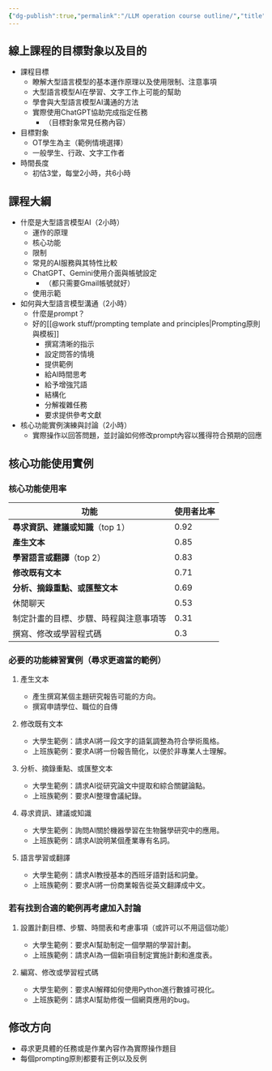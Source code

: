 ```yaml
---
{"dg-publish":true,"permalink":"/LLM operation course outline/","title":"LLMAI訓練課程大綱","tags":["prompt","#training","chatgpt","ai"],"created":"2024-02-20T11:26","updated":"2024-02-22T16:03"}
---
```



## 線上課程的目標對象以及目的

- 課程目標
  - 瞭解大型語言模型的基本運作原理以及使用限制、注意事項
  - 大型語言模型AI在學習、文字工作上可能的幫助
  - 學會與大型語言模型AI溝通的方法
  - 實際使用ChatGPT協助完成指定任務
    - （目標對象常見任務內容）
- 目標對象
  - OT學生為主（範例情境選擇）
  - 一般學生、行政、文字工作者
- 時間長度
  - 初估3堂，每堂2小時，共6小時

## 課程大綱

- 什麼是大型語言模型AI（2小時）
  - 運作的原理
  - 核心功能
  - 限制
  - 常見的AI服務與其特性比較
  - ChatGPT、Gemini使用介面與帳號設定
    - （都只需要Gmail帳號就好）
  - 使用示範
- 如何與大型語言模型溝通（2小時）
  - 什麼是prompt？
  - 好的[[@work stuff/prompting template and principles\|Prompting原則與模板]]
    - 撰寫清晰的指示
    - 設定問答的情境
    - 提供範例
    - 給AI時間思考
    - 給予增強咒語
    - 結構化
    - 分解複雜任務
    - 要求提供參考文獻
- 核心功能實例演練與討論（2小時）
  - 實際操作以回答問題，並討論如何修改prompt內容以獲得符合預期的回應

## 核心功能使用實例

### 核心功能使用率

| 功能                    | 使用者比率 |
| --------------------- | ----- |
| **尋求資訊、建議或知識**（top 1） | 0.92  |
| **產生文本**              | 0.85  |
| **學習語言或翻譯**（top 2）    | 0.83  |
| **修改既有文本**            | 0.71  |
| **分析、摘錄重點、或匯整文本**     | 0.69  |
| 休閒聊天                  | 0.53  |
| 制定計畫的目標、步驟、時程與注意事項等   | 0.31  |
| 撰寫、修改或學習程式碼           | 0.3   |

### 必要的功能練習實例（尋求更適當的範例）

1. 產生文本
   - 產生撰寫某個主題研究報告可能的方向。
   - 撰寫申請學位、職位的自傳

2. 修改既有文本
   - 大學生範例：請求AI將一段文字的語氣調整為符合學術風格。
   - 上班族範例：要求AI將一份報告簡化，以便於非專業人士理解。

3. 分析、摘錄重點、或匯整文本
   - 大學生範例：請求AI從研究論文中提取和綜合關鍵論點。
   - 上班族範例：要求AI整理會議紀錄。

4. 尋求資訊、建議或知識
   - 大學生範例：詢問AI關於機器學習在生物醫學研究中的應用。
   - 上班族範例：請求AI說明某個產業專有名詞。

5. 語言學習或翻譯
   - 大學生範例：請求AI教授基本的西班牙語對話和詞彙。
   - 上班族範例：要求AI將一份商業報告從英文翻譯成中文。

### 若有找到合適的範例再考慮加入討論

1. 設置計劃目標、步驟、時間表和考慮事項（或許可以不用這個功能）
   - 大學生範例：要求AI幫助制定一個學期的學習計劃。
   - 上班族範例：請求AI為一個新項目制定實施計劃和進度表。

2. 編寫、修改或學習程式碼
   - 大學生範例：要求AI解釋如何使用Python進行數據可視化。
   - 上班族範例：請求AI幫助修復一個網頁應用的bug。

## 修改方向

- 尋求更具體的任務或是作業內容作為實際操作題目
- 每個prompting原則都要有正例以及反例
